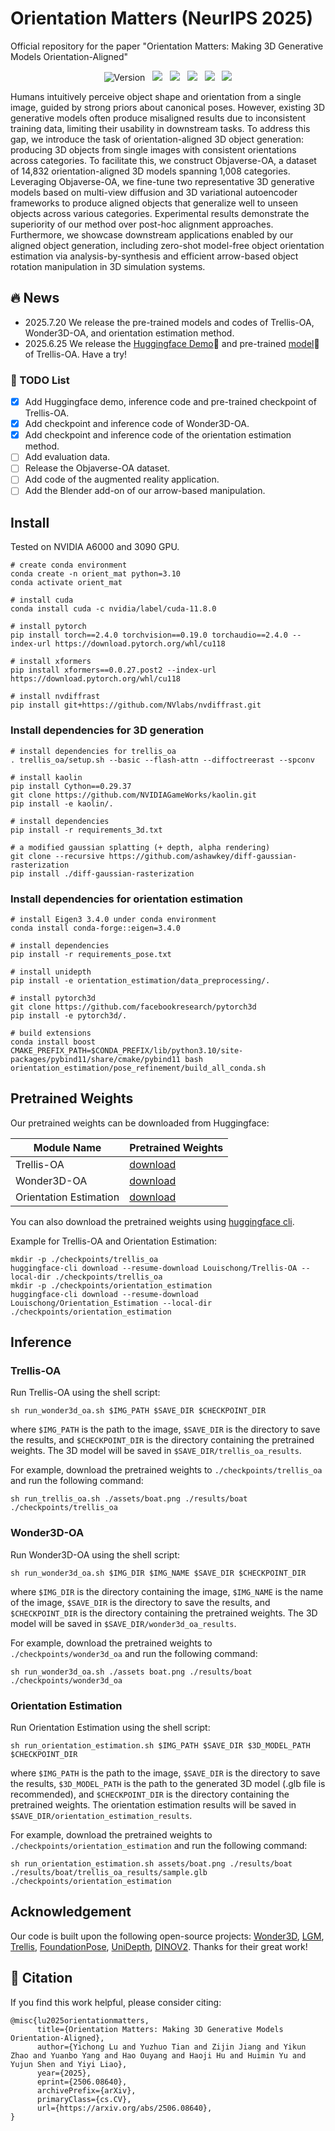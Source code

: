 # Orientation Matters (NeurIPS 2025)
Official repository for the paper "Orientation Matters: Making 3D Generative Models Orientation-Aligned"

<div align="center">
 
![Version](https://img.shields.io/badge/version-1.0.0-blue) &nbsp;
 <a href='https://xdimlab.github.io/Orientation_Matters/'><img src='https://img.shields.io/badge/Project-Page-Green'></a> &nbsp;
 <a href='https://arxiv.org/abs/2506.08640'><img src='https://img.shields.io/badge/arXiv-2506.08640-b31b1b.svg'></a> &nbsp;
 <a href='https://huggingface.co/spaces/Louischong/Trellis-OA'><img src='https://img.shields.io/badge/%F0%9F%A4%97%20Hugging%20Face-Demo-red'></a> &nbsp;
 <a href='https://huggingface.co/Louischong/Trellis-OA'><img src='https://img.shields.io/badge/%F0%9F%A4%97%20Hugging%20Face-Model-blue'></a> &nbsp;
<img src='assets/teaser.png'></img>
</div>

Humans intuitively perceive object shape and orientation from a single image, guided by strong priors about canonical poses. However, existing 3D generative models often produce misaligned results due to inconsistent training data, limiting their usability in downstream tasks. To address this gap, we introduce the task of orientation-aligned 3D object generation: producing 3D objects from single images with consistent orientations across categories. To facilitate this, we construct Objaverse-OA, a dataset of 14,832 orientation-aligned 3D models spanning 1,008 categories. Leveraging Objaverse-OA, we fine-tune two representative 3D generative models based on multi-view diffusion and 3D variational autoencoder frameworks to produce aligned objects that generalize well to unseen objects across various categories. Experimental results demonstrate the superiority of our method over post-hoc alignment approaches. Furthermore, we showcase downstream applications enabled by our aligned object generation, including zero-shot model-free object orientation estimation via analysis-by-synthesis and efficient arrow-based object rotation manipulation in 3D simulation systems.

## 🔥 News
- 2025.7.20 We release the pre-trained models and codes of Trellis-OA, Wonder3D-OA, and orientation estimation method.
- 2025.6.25 We release the [Huggingface Demo](https://huggingface.co/spaces/Louischong/Trellis-OA)🤗 and pre-trained [model](https://huggingface.co/Louischong/Trellis-OA)🤗 of Trellis-OA. Have a try!

### 📝 TODO List
- [x] Add Huggingface demo, inference code and pre-trained checkpoint of Trellis-OA.
- [x] Add checkpoint and inference code of Wonder3D-OA.
- [x] Add checkpoint and inference code of the orientation estimation method.
- [ ] Add evaluation data.
- [ ] Release the Objaverse-OA dataset.
- [ ] Add code of the augmented reality application.
- [ ] Add the Blender add-on of our arrow-based manipulation.

## Install

Tested on NVIDIA A6000 and 3090 GPU.

```
# create conda environment
conda create -n orient_mat python=3.10
conda activate orient_mat

# install cuda
conda install cuda -c nvidia/label/cuda-11.8.0

# install pytorch
pip install torch==2.4.0 torchvision==0.19.0 torchaudio==2.4.0 --index-url https://download.pytorch.org/whl/cu118

# install xformers
pip install xformers==0.0.27.post2 --index-url https://download.pytorch.org/whl/cu118

# install nvdiffrast
pip install git+https://github.com/NVlabs/nvdiffrast.git
```

### Install dependencies for 3D generation


```
# install dependencies for trellis_oa
. trellis_oa/setup.sh --basic --flash-attn --diffoctreerast --spconv

# install kaolin
pip install Cython==0.29.37
git clone https://github.com/NVIDIAGameWorks/kaolin.git
pip install -e kaolin/.

# install dependencies
pip install -r requirements_3d.txt

# a modified gaussian splatting (+ depth, alpha rendering)
git clone --recursive https://github.com/ashawkey/diff-gaussian-rasterization
pip install ./diff-gaussian-rasterization
```


### Install dependencies for orientation estimation

```
# install Eigen3 3.4.0 under conda environment
conda install conda-forge::eigen=3.4.0

# install dependencies
pip install -r requirements_pose.txt

# install unidepth
pip install -e orientation_estimation/data_preprocessing/.

# install pytorch3d
git clone https://github.com/facebookresearch/pytorch3d
pip install -e pytorch3d/.

# build extensions
conda install boost
CMAKE_PREFIX_PATH=$CONDA_PREFIX/lib/python3.10/site-packages/pybind11/share/cmake/pybind11 bash orientation_estimation/pose_refinement/build_all_conda.sh
```

## Pretrained Weights

Our pretrained weights can be downloaded from Huggingface:

| Module Name | Pretrained Weights |
| --------- | --------- |
| Trellis-OA | [download](https://huggingface.co/Louischong/Trellis-OA) |
| Wonder3D-OA | [download](https://huggingface.co/Louischong/Wonder3D-OA) |
| Orientation Estimation | [download](https://huggingface.co/Louischong/Orientation_Estimation) |

You can also download the pretrained weights using [huggingface cli](https://huggingface.co/docs/huggingface_hub/guides/cli).

Example for Trellis-OA and Orientation Estimation:

```
mkdir -p ./checkpoints/trellis_oa
huggingface-cli download --resume-download Louischong/Trellis-OA --local-dir ./checkpoints/trellis_oa
mkdir -p ./checkpoints/orientation_estimation
huggingface-cli download --resume-download Louischong/Orientation_Estimation --local-dir ./checkpoints/orientation_estimation
```



## Inference

### Trellis-OA

Run Trellis-OA using the shell script:

```
sh run_wonder3d_oa.sh $IMG_PATH $SAVE_DIR $CHECKPOINT_DIR
```

where `$IMG_PATH` is the path to the image, `$SAVE_DIR` is the directory to save the results, and `$CHECKPOINT_DIR` is the directory containing the pretrained weights. The 3D model will be saved in `$SAVE_DIR/trellis_oa_results`.

For example, download the pretrained weights to `./checkpoints/trellis_oa` and run the following command:

```
sh run_trellis_oa.sh ./assets/boat.png ./results/boat ./checkpoints/trellis_oa
```

### Wonder3D-OA

Run Wonder3D-OA using the shell script:

```
sh run_wonder3d_oa.sh $IMG_DIR $IMG_NAME $SAVE_DIR $CHECKPOINT_DIR
```

where `$IMG_DIR` is the directory containing the image, `$IMG_NAME` is the name of the image, `$SAVE_DIR` is the directory to save the results, and `$CHECKPOINT_DIR` is the directory containing the pretrained weights. The 3D model will be saved in `$SAVE_DIR/wonder3d_oa_results`.

For example, download the pretrained weights to `./checkpoints/wonder3d_oa` and run the following command:

```
sh run_wonder3d_oa.sh ./assets boat.png ./results/boat ./checkpoints/wonder3d_oa
```

### Orientation Estimation

Run Orientation Estimation using the shell script:

```
sh run_orientation_estimation.sh $IMG_PATH $SAVE_DIR $3D_MODEL_PATH $CHECKPOINT_DIR
```

where `$IMG_PATH` is the path to the image, `$SAVE_DIR` is the directory to save the results, `$3D_MODEL_PATH` is the path to the generated 3D model (.glb file is recommended), and `$CHECKPOINT_DIR` is the directory containing the pretrained weights. The orientation estimation results will be saved in `$SAVE_DIR/orientation_estimation_results`.

For example, download the pretrained weights to `./checkpoints/orientation_estimation` and run the following command:

```
sh run_orientation_estimation.sh assets/boat.png ./results/boat ./results/boat/trellis_oa_results/sample.glb ./checkpoints/orientation_estimation
```

## Acknowledgement

Our code is built upon the following open-source projects:
[Wonder3D](https://github.com/xxlong0/Wonder3D), [LGM](https://github.com/3DTopia/LGM), [Trellis](https://github.com/microsoft/TRELLIS), [FoundationPose](https://github.com/NVlabs/FoundationPose), [UniDepth](https://github.com/lpiccinelli-eth/UniDepth), [DINOV2](https://github.com/facebookresearch/dinov2). Thanks for their great work!

## 🔗 Citation
If you find this work helpful, please consider citing:
```BibTeXw
@misc{lu2025orientationmatters,
      title={Orientation Matters: Making 3D Generative Models Orientation-Aligned}, 
      author={Yichong Lu and Yuzhuo Tian and Zijin Jiang and Yikun Zhao and Yuanbo Yang and Hao Ouyang and Haoji Hu and Huimin Yu and Yujun Shen and Yiyi Liao},
      year={2025},
      eprint={2506.08640},
      archivePrefix={arXiv},
      primaryClass={cs.CV},
      url={https://arxiv.org/abs/2506.08640}, 
}
```

